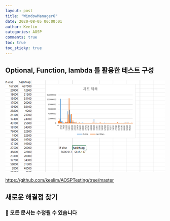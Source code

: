 ```yaml
---
layout: post
title: "WindowManager6"
date: 2020-08-05 00:00:01
author: Keelim
categories: AOSP
comments: true
toc: true
toc_sticky: true
---
```


## Optional, Function, lambda 를 활용한 테스트 구성

<script src="https://gist.github.com/keelim/dfc3adce8657d78a7a5f3fd2d7a91e4d.js"></script>

![force_compile](https://github.com/keelim/AOSP/blob/master/docs/assets/test1.png?raw=true)

<https://github.com/keelim/AOSPTesting/tree/master>

## 새로운 해결점 찾기

### 🧶 모든 문서는 수정될 수 있습니다
